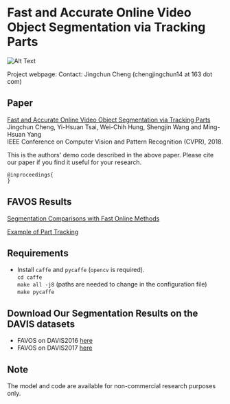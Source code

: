 # Fast and Accurate Online Video Object Segmentation via Tracking Parts

![Alt Text](https://github.com/JingchunCheng/FAVOS/blob/master/framework.png) 

Project webpage: 
Contact: Jingchun Cheng (chengjingchun14 at 163 dot com)

## Paper
[Fast and Accurate Online Video Object Segmentation via Tracking Parts]() <br />
Jingchun Cheng, Yi-Hsuan Tsai, Wei-Chih Hung, Shengjin Wang and Ming-Hsuan Yang <br />
IEEE Conference on Computer Vision and Pattern Recognition (CVPR), 2018.

This is the authors' demo code described in the above paper. Please cite our paper if you find it useful for your research.

```
@inproceedings{
}
```

## FAVOS Results
[Segmentation Comparisons with Fast Online Methods]()

[Example of Part Tracking]()


## Requirements
* Install `caffe` and `pycaffe` (`opencv` is required). <br />
`cd caffe` <br />
`make all -j8` (paths are needed to change in the configuration file) <br />
`make pycaffe` <br />


## Download Our Segmentation Results on the DAVIS datasets
* FAVOS on DAVIS2016 [here]()
* FAVOS on DAVIS2017 [here]()


## Note
The model and code are available for non-commercial research purposes only.

